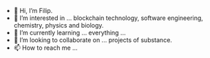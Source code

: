 - 👋 Hi, I’m Filip.
- 👀 I’m interested in ... blockchain technology, software engineering, chemistry, physics and biology.
- 🌱 I’m currently learning ... everything ...
- 💞️ I’m looking to collaborate on ... projects of substance.
- 📫 How to reach me ... 


<!---
Prekomandir/Prekomandir is a ✨ special ✨ repository because its `README.md` (this file) appears on your GitHub profile.
You can click the Preview link to take a look at your changes.
--->

